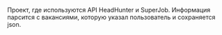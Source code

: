 Проект, где используются API HeadHunter и SuperJob. Информация парсится с вакансиями, которую указал пользователь и сохраняется json.
